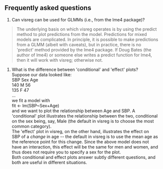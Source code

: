 ## Frequently asked questions

1. Can visreg can be used for GLMMs (i.e., from the lme4 package)?  
>The underlying basis on which visreg operates is by using the predict method to plot predictions from the model.  Predictions for mixed models are complicated.  In principle, it is possible to make predictions from a GLMM (albeit with caveats), but in practice, there is no 'predict' method provided by the lme4 package.  If Doug Bates (the author of lme4) or someone else writes a predict function for lme4, then it will work with visreg; otherwise not.  
1. What is the difference between 'conditional' and 'effect' plots?  
Suppose our data looked like:  
SBP    Sex    Age  
140    M    56  
135    F    47  
...  
we fit a model with  
fit <- lm(SBP~Sex+Age)  
and we want to plot the relationship between Age and SBP.  A 'conditional' plot illustrates the relationship between the two, conditional on the sex being, say, Male (the default in visreg is to choose the most common category).  
The 'effect' plot in visreg, on the other hand, illustrates the effect on SBP of a *change* in age -- the default in visreg is to use the mean age as the reference point for this change.  Since the above model does not have an interaction, this effect will be the same for men and women, and thus does not require you to specify a sex for the plot.  
Both conditional and effect plots answer subtly different questions, and both are useful in different situations.  
